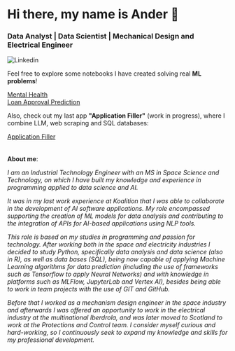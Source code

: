# Hi there, my name is Ander 👋
### Data Analyst | Data Scientist | Mechanical Design and Electrical Engineer

![Linkedin](https://img.shields.io/badge/Linkedin-blue?link=https%3A%2F%2Fwww.linkedin.com%2Fin%2Fander-p-336543162)

Feel free to explore some notebooks I have created solving real __ML problems__!

[Mental Health](https://github.com/anderping/Mental-Health)
<br>
[Loan Approval Prediction](https://github.com/anderping/Loan-Approval-Prediction)

Also, check out my last app __"Application Filler"__ (work in progress), where I combine LLM, web scraping and SQL databases:

[Application Filler](https://github.com/anderping/Application-Filler)
<br>
<br>
<br>
__About me__:

*I am an Industrial Technology Engineer with an MS in Space Science and Technology, on which I have built my knowledge and experience in programming applied to data science and AI.*

*It was in my last work experience at Koalition that I was able to collaborate in the development of AI software applications. My role encompassed supporting the creation of ML models for data analysis and contributing to the integration of APIs for AI-based applications using NLP tools.*

*This role is based on my studies in programming and passion for technology. After working both in the space and electricity industries I decided to study Python, specifically data analysis and data science (also in R), as well as data bases (SQL), being now capable of applying Machine Learning algorithms for data prediction (including the use of frameworks such as Tensorflow to apply Neural Networks) and with knowledge in platforms such as MLFlow, JupyterLab and Vertex AI), besides being able to work in team projects with the use of GIT and GitHub.*

*Before that I worked as a mechanism design engineer in the space industry and afterwards I was offered an opportunity to work in the electrical industry at the multinational Iberdrola, and was later moved to Scotland to work at the Protections and Control team. I consider myself curious and hard-working, so I continuously seek to expand my knowledge and skills for my professional development.*

